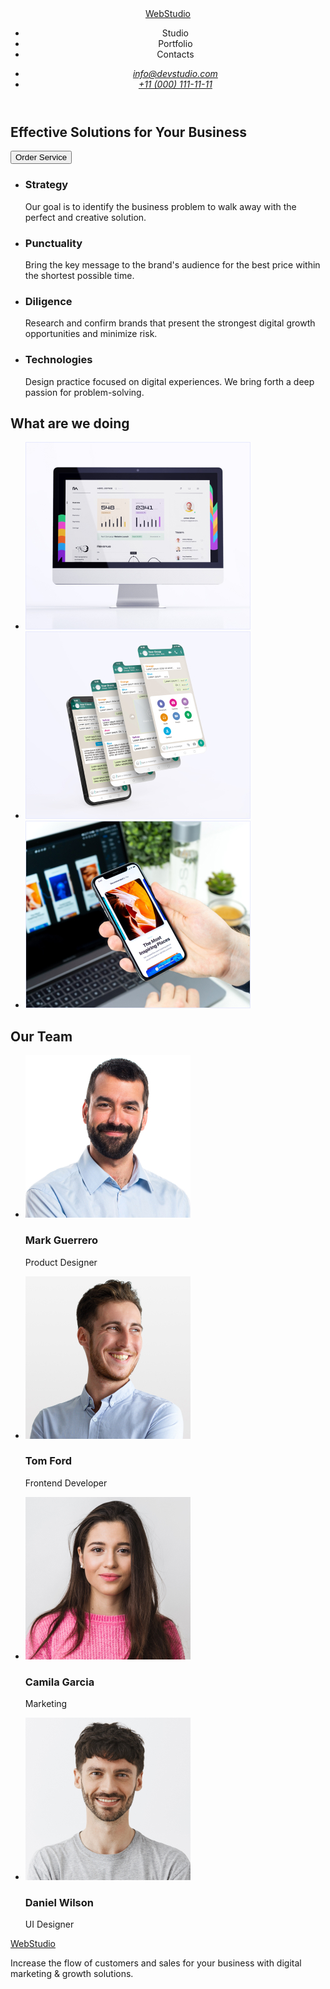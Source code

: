 <!DOCTYPE html>

<html lang="en">
  <head>
    <meta charset="UTF-8" />
    <meta http-equiv="X-UA-Compatible" content="IE=edge" />
    <meta name="viewport" content="width=device-width, initial-scale=1.0" />
    <title>Document</title>
  </head>
  <body>
    <header>
    <a href="./index.html">WebStudio</a></li>
      <nav>
        <ul>
          <li><a href="Studio"></a>Studio</li>
          <li><a href="Portfolio"></a>Portfolio</li>
          <li><a href="Contacts"></a>Contacts</li>
        </ul>
      </nav>
      <address>
        <ul>
          <li><a href="mailto:info@devstudio.com">info@devstudio.com</a></li>
          <li><a href="tel:+110001111111">+11 (000) 111-11-11</a></li>
        </ul>
      </address>
    </header>
    <main>
      <section>
      <h1>Effective Solutions for Your Business</h1>
      <button type="button">Order Service</button>
      </section>
      <section>
        <ul>
          <li>
            <h3>Strategy</h3>
            <p>
              Our goal is to identify the business problem to walk away with the
              perfect and creative solution.
            </p>
          </li>
          <li>
            <h3>Punctuality</h3>
            <p>
              Bring the key message to the brand's audience for the best price
              within the shortest possible time.
            </p>
          </li>
          <li>
            <h3>Diligence</h3>
            <p>
              Research and confirm brands that present the strongest digital
              growth opportunities and minimize risk.
            </p>
          </li>
          <li>
            <h3>Technologies</h3>
            <p>
              Design practice focused on digital experiences. We bring forth a
              deep passion for problem-solving.
            </p>
          </li>
        </ul>
      </section>
      <section>
        <h2>What are we doing</h2>
        <ul>
        <li><img src="./images/img01.jpg" alt="computer" width="360" /></li>
        <li><img src="./images/img02.jpg" alt="phone" width="360" /></li>
        <li><img src="./images/img03.jpg" alt="phone and computer" width="360" /></li>
        </ul>
      </section>
      <section>
        <h2>Our Team</h2>
        <ul>
          <li>
              <img src="./images/foto1.jpg" alt="Mark Guerrero" width="264" />
              <h3>Mark Guerrero</h3>
              <p>Product Designer</p>
          </li>
          <li>
              <img src="./images/foto2.jpg" alt="Tom Ford" width="264" />
              <h3>Tom Ford</h3>
              <p>Frontend Developer</p>
          </li>
          <li>
              <img src="./images/foto3.jpg" alt="Camila Garcia" width="264" />
              <h3>Camila Garcia</h3>
              <p>Marketing</p>
          </li>
          <li>
              <img src="./images/foto4.jpg" alt="Daniel Wilson" width="264" />
              <h3>Daniel Wilson</h3>
              <p>UI Designer</p>
          </li>
        </ul>
      </section>
    </main>
    <footer>
      <a href="./index.html">WebStudio</a>
      <p>
        Increase the flow of customers and sales for your business with digital
        marketing & growth solutions.
      </p>
    </footer>
  </body>
</html>
